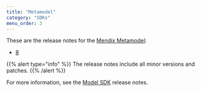 ```yaml
---
title: "Metamodel"
category: "SDKs"
menu_order: 3
---
```


These are the release notes for the [Mendix Metamodel](/apidocs-mxsdk/mxsdk/understanding-the-metamodel):

* [8](metamodel-8)

{{% alert type="info" %}}
The release notes include all minor versions and patches.
{{% /alert %}}

For more information, see the [Model SDK](model-sdk) release notes.


